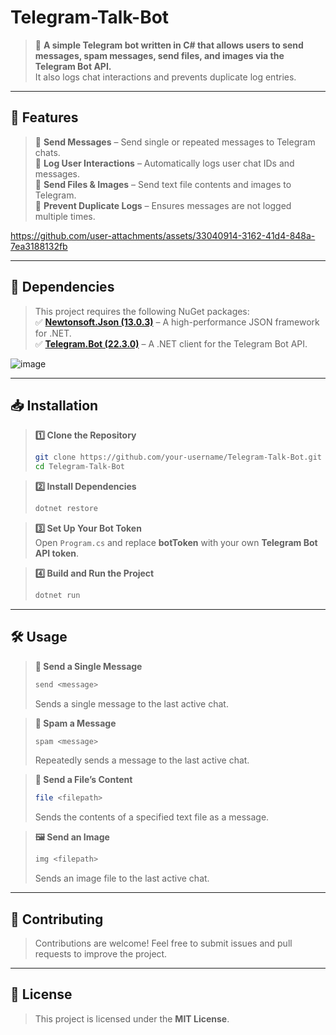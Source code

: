 # Telegram-Talk-Bot

> 📌 **A simple Telegram bot written in C# that allows users to send messages, spam messages, send files, and images via the Telegram Bot API.**  
> It also logs chat interactions and prevents duplicate log entries.  

---

## 🚀 Features  
> 📨 **Send Messages** – Send single or repeated messages to Telegram chats.  
> 📝 **Log User Interactions** – Automatically logs user chat IDs and messages.  
> 📂 **Send Files & Images** – Send text file contents and images to Telegram.  
> 🔄 **Prevent Duplicate Logs** – Ensures messages are not logged multiple times.  




https://github.com/user-attachments/assets/33040914-3162-41d4-848a-7ea3188132fb




---

## 🔧 Dependencies  
> This project requires the following NuGet packages:  
> ✅ **[Newtonsoft.Json (13.0.3)](https://www.nuget.org/packages/Newtonsoft.Json/)** – A high-performance JSON framework for .NET.  
> ✅ **[Telegram.Bot (22.3.0)](https://www.nuget.org/packages/Telegram.Bot/)** – A .NET client for the Telegram Bot API.  

![image](https://github.com/user-attachments/assets/610f1ad2-03fa-43e3-84da-be31ae00df32)



---

## 📥 Installation  

> **1️⃣ Clone the Repository**  
> ```sh
> git clone https://github.com/your-username/Telegram-Talk-Bot.git
> cd Telegram-Talk-Bot
> ```

> **2️⃣ Install Dependencies**  
> ```sh
> dotnet restore
> ```

> **3️⃣ Set Up Your Bot Token**  
> Open `Program.cs` and replace **botToken** with your own **Telegram Bot API token**.

> **4️⃣ Build and Run the Project**  
> ```sh
> dotnet run
> ```

---

## 🛠 Usage  

> **📨 Send a Single Message**  
> ```sh
> send <message>
> ```  
> Sends a single message to the last active chat.

> **📢 Spam a Message**  
> ```sh
> spam <message>
> ```  
> Repeatedly sends a message to the last active chat.

> **📂 Send a File’s Content**  
> ```sh
> file <filepath>
> ```  
> Sends the contents of a specified text file as a message.

> **🖼 Send an Image**  
> ```sh
> img <filepath>
> ```  
> Sends an image file to the last active chat.

---

## 🤝 Contributing  
> Contributions are welcome! Feel free to submit issues and pull requests to improve the project.  

---

## 📜 License  
> This project is licensed under the **MIT License**.  
